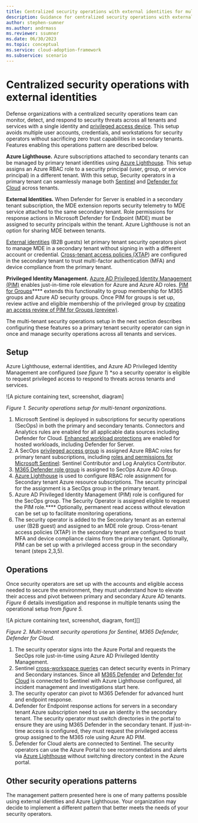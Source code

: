 ```yaml
---
title: Centralized security operations with external identities for multi-tenant defense organizations
description: Guidance for centralized security operations with external identities
author: stephen-sumner
ms.author: andrmass
ms.reviewer: ssumner
ms.date: 06/30/2023
ms.topic: conceptual
ms.service: cloud-adoption-framework
ms.subservice: scenario
---
```


# Centralized security operations with external identities

Defense organizations with a centralized security operations team can monitor, detect, and respond to security threats across all tenants and services with a single identity and [privileged access device](/azure/security/privileged-access-workstations/privileged-access-deployment). This setup avoids multiple user accounts, credentials, and workstations for security operators without sacrificing zero trust capabilities in secondary tenants. Features enabling this operations pattern are described below.

**Azure Lighthouse.** Azure subscriptions attached to secondary tenants can be managed by primary tenant identities using [Azure Lighthouse](/azure/lighthouse/overview). This setup assigns an Azure RBAC role to a security principal (user, group, or service principal) in a different tenant. With this setup, Security operators in a primary tenant can seamlessly manage both [Sentinel](/azure/sentinel/extend-sentinel-across-workspaces-tenants) and [Defender for Cloud](/azure/defender-for-cloud/cross-tenant-management) across tenants.

**External Identities.** When Defender for Server is enabled in a secondary tenant subscription, the MDE extension reports security telemetry to MDE service attached to the same secondary tenant. Role permissions for response actions in Microsoft Defender for Endpoint (MDE) must be assigned to security <a id="_Int_qFWDFlES"></a>principals within the tenant. Azure Lighthouse is not an option for sharing MDE between tenants.

[External identities](/azure/active-directory/external-identities/what-is-b2b) (B2B guests) let primary tenant security operators pivot to manage MDE in a secondary tenant without signing in with a different account or credential. [Cross-tenant access policies (XTAP](/azure/active-directory/external-identities/cross-tenant-access-overview)) are configured in the secondary tenant to trust multi-factor authentication (MFA) and device compliance from the primary tenant.

**Privileged Identity Management.** [Azure AD Privileged Identity Management (PIM)](/azure/active-directory/privileged-identity-management/pim-configure) enables just-in-time role elevation for Azure and Azure AD roles. [PIM for Groups](/azure/active-directory/privileged-identity-management/concept-pim-for-groups)**** extends this functionality to group membership for M365 groups and Azure AD security groups. Once PIM for groups is set up, review active and eligible membership of the privileged group by [creating an access review of PIM for Groups (preview)](/azure/active-directory/governance/create-access-review-pim-for-groups).

The multi-tenant security operations setup in the next section describes configuring these features so a primary tenant security operator can sign in once and manage security operations across all tenants and services.

## Setup

Azure Lighthouse, external identities, and Azure AD Privileged Identity Management are configured (*see figure 1*) *so a security operator is eligible to request privileged access to respond to threats across tenants and services.

![A picture containing text, screenshot, diagram]

*Figure 1. Security operations setup for multi-tenant organizations.*

1. Microsoft Sentinel is deployed in subscriptions for security operations (SecOps) in both the primary and secondary tenants. Connectors and Analytics rules are enabled for all applicable data sources including Defender for Cloud. [Enhanced workload protections](/azure/defender-for-cloud/enable-enhanced-security) are enabled for hosted workloads, including Defender for Server.
2. A SecOps [privileged access group](/azure/active-directory/privileged-identity-management/concept-pim-for-groups) is assigned Azure RBAC roles for primary tenant subscriptions, including [roles and permissions for Microsoft Sentinel](/azure/sentinel/roles): Sentinel Contributor and Log Analytics Contributor.
3. [M365 Defender role group](/azure/microsoft-365/security/defender-endpoint/user-roles?view=o365-worldwide) is assigned to SecOps Azure AD Group.
4. [Azure Lighthouse](/azure/lighthouse/overview) is used to configure RBAC role assignment for Secondary tenant Azure resource subscriptions. The security principal for the assignment is a SecOps group in the primary tenant.
5. Azure AD Privileged Identity Management (PIM) role is configured for the SecOps group. The Security Operator is assigned eligible to request the PIM role.**** Optionally, permanent read access without elevation can be set up to facilitate monitoring operations.
6. The security operator is added to the Secondary tenant as an external user (B2B guest) and assigned to an MDE role group. Cross-tenant access policies (XTAP) in the secondary tenant are configured to trust MFA and device compliance claims from the primary tenant. Optionally, PIM can be set up with a privileged access group in the secondary tenant (steps 2,3,5).

## Operations

Once security operators are set up with the accounts and eligible access needed to secure the environment, they must understand how to elevate their access and pivot between primary and secondary Azure AD tenants. *Figure 6* details investigation and response in multiple tenants using the operational setup from *figure 5.*

![A picture containing text, screenshot, diagram, font][]

*Figure 2. Multi-tenant security operations for Sentinel, M365 Defender, Defender for Cloud.*

1. The security operator signs into the Azure Portal and requests the SecOps role just-in-time using Azure AD Privileged Identity Management.
2. Sentinel [cross-workspace queries](/azure/sentinel/extend-sentinel-across-workspaces-tenants) can detect security events in Primary and Secondary instances. Since all [M365 Defender](/azure/sentinel/connect-microsoft-365-defender?tabs=MDE) and [Defender for Cloud](/azure/sentinel/connect-defender-for-cloud) is connected to Sentinel with Azure Lighthouse configured, all incident management and investigations start here.
3. The security operator can pivot to M365 Defender for advanced hunt and endpoint response.
4. Defender for Endpoint response actions for servers in a secondary tenant Azure subscription need to use an identity in the secondary tenant. The security operator must switch directories in the portal to ensure they are using M365 Defender in the secondary tenant. If just-in-time access is configured, they must request the privileged access group assigned to the M365 role using Azure AD PIM.
5. Defender for Cloud alerts are connected to Sentinel. The security operators can use the Azure Portal to see recommendations and alerts via [Azure Lighthouse](/azure/defender-for-cloud/cross-tenant-management) without switching directory context in the Azure portal.

## Other security operations patterns

The management pattern presented here is one of many patterns possible using external identities and Azure Lighthouse. Your organization may decide to implement a different pattern that better meets the needs of your security operators.
